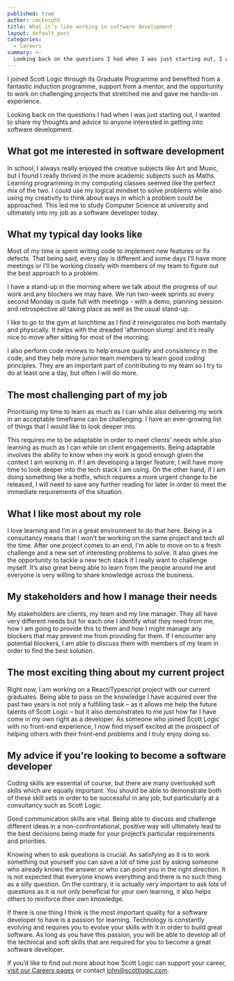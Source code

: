 ```yaml
---
published: true
author: cmcknight
title: What it’s like working in software development
layout: default_post
categories:
  - Careers
summary: >-
  Looking back on the questions I had when I was just starting out, I wanted to share my thoughts and advice to anyone interested in getting into software development.
---
```


I joined Scott Logic through its Graduate Programme and benefited from a fantastic induction programme, support from a mentor, and the opportunity to work on challenging projects that stretched me and gave me hands-on experience. 

Looking back on the questions I had when I was just starting out, I wanted to share my thoughts and advice to anyone interested in getting into software development.

## What got me interested in software development
In school, I always really enjoyed the creative subjects like Art and Music, but I found I really thrived in the more academic subjects such as Maths. Learning programming in my computing classes seemed like the perfect mix of the two. I could use my logical mindset to solve problems while also using my creativity to think about ways in which a problem could be approached. This led me to study Computer Science at university and ultimately into my job as a software developer today.

## What my typical day looks like
Most of my time is spent writing code to implement new features or fix defects. That being said, every day is different and some days I’ll have more meetings or I’ll be working closely with members of my team to figure out the best approach to a problem. 

I have a stand-up in the morning where we talk about the progress of our work and any blockers we may have. We run two-week sprints so every second Monday is quite full with meetings - with a demo, planning session and retrospective all taking place as well as the usual stand-up. 

I like to go to the gym at lunchtime as I find it reinvigorates me both mentally and physically. It helps with the dreaded ‘afternoon slump’ and it’s really nice to move after sitting for most of the morning.

I also perform code reviews to help ensure quality and consistency in the code, and they help more junior team members to learn good coding principles. They are an important part of contributing to my team so I try to do at least one a day, but often I will do more.

## The most challenging part of my job
Prioritising my time to learn as much as I can while also delivering my work in an acceptable timeframe can be challenging. I have an ever-growing list of things that I would like to look deeper into.

This requires me to be adaptable in order to meet clients' needs while also learning as much as I can while on client engagements. Being adaptable involves the ability to know when my work is good enough given the context I am working in. If I am developing a larger feature, I will have more time to look deeper into the tech stack I am using. On the other hand, if I am doing something like a hotfix, which requires a more urgent change to be released, I will need to save any further reading for later in order to meet the immediate requirements of the situation.

## What I like most about my role
I love learning and I’m in a great environment to do that here. Being in a consultancy means that I won’t be working on the same project and tech all the time. After one project comes to an end, I'm able to move on to a fresh challenge and a new set of interesting problems to solve. It also gives me the opportunity to tackle a new tech stack if I really want to challenge myself. It’s also great being able to learn from the people around me and everyone is very willing to share knowledge across the business.

## My stakeholders and how I manage their needs
My stakeholders are clients, my team and my line manager. They all have very different needs but for each one I identify what they need from me, how I am going to provide this to them and how I might manage any blockers that may prevent me from providing for them. If I encounter any potential blockers, I am able to discuss them with members of my team in order to find the best solution.

## The most exciting thing about my current project
Right now, I am working on a React/Typescript project with our current graduates. Being able to pass on the knowledge I have acquired over the past two years is not only a fulfilling task – as it allows me help the future talents of Scott Logic – but it also demonstrates to me just how far I have come in my own right as a developer. As someone who joined Scott Logic with no front-end experience, I now find myself excited at the prospect of helping others with their front-end problems and I truly enjoy doing so.

## My advice if you're looking to become a software developer
Coding skills are essential of course, but there are many overlooked soft skills which are equally important. You should be able to demonstrate both of these skill sets in order to be successful in any job, but particularly at a consultancy such as Scott Logic.

Good communication skills are vital. Being able to discuss and challenge different ideas in a non-confrontational, positive way will ultimately lead to the best decisions being made for your project’s particular requirements and priorities.
 
Knowing when to ask questions is crucial. As satisfying as it is to work something out yourself you can save a lot of time just by asking someone who already knows the answer or who can point you in the right direction. It is not expected that everyone knows everything and there is no such thing as a silly question. On the contrary, it is actually very important to ask lots of questions as it is not only beneficial for your own learning, it also helps others to reinforce their own knowledge.

If there is one thing I think is the most important quality for a software developer to have is a passion for learning. Technology is constantly evolving and requires you to evolve your skills with it in order to build great software. As long as you have this passion, you will be able to develop all of the technical and soft skills that are required for you to become a great software developer.

If you’d like to find out more about how Scott Logic can support your career, [visit our Careers pages](https://www.scottlogic.com/careers/) or contact [john@scottlogic.com](mailto:john@scottlogic.com).
